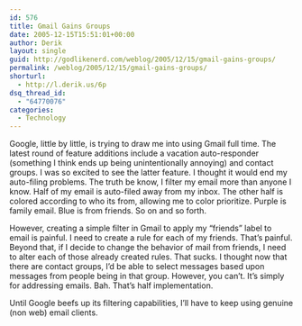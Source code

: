 ```yaml
---
id: 576
title: Gmail Gains Groups
date: 2005-12-15T15:51:01+00:00
author: Derik
layout: single
guid: http://godlikenerd.com/weblog/2005/12/15/gmail-gains-groups/
permalink: /weblog/2005/12/15/gmail-gains-groups/
shorturl:
  - http://l.derik.us/6p
dsq_thread_id:
  - "64770076"
categories:
  - Technology
---
```

Google, little by little, is trying to draw me into using Gmail full time. The latest round of feature additions include a vacation auto-responder (something I think ends up being unintentionally annoying) and contact groups. I was so excited to see the latter feature. I thought it would end my auto-filing problems. The truth be know, I filter my email more than anyone I know. Half of my email is auto-filed away from my inbox. The other half is colored according to who its from, allowing me to color prioritize. Purple is family email. Blue is from friends. So on and so forth.

However, creating a simple filter in Gmail to apply my &#8220;friends&#8221; label to email is painful. I need to create a rule for each of my friends. That&#8217;s painful. Beyond that, if I decide to change the behavior of mail from friends, I need to alter each of those already created rules. That sucks. I thought now that there are contact groups, I&#8217;d be able to select messages based upon messages from people being in that group. However, you can&#8217;t. It&#8217;s simply for addressing emails. Bah. That&#8217;s half implementation.

Until Google beefs up its filtering capabilities, I&#8217;ll have to keep using genuine (non web) email clients.